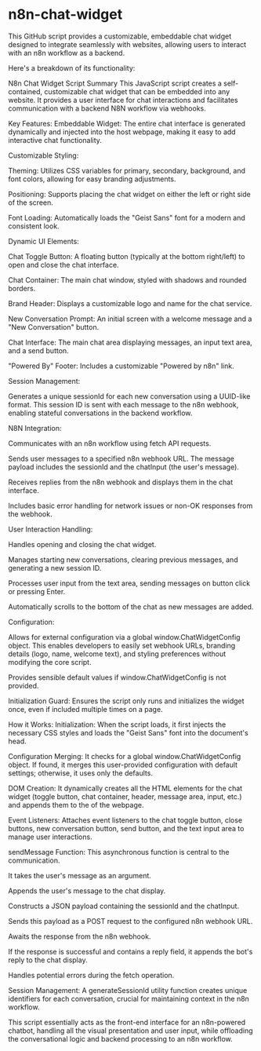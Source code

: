 # n8n-chat-widget

This GitHub script provides a customizable, embeddable chat widget designed to integrate seamlessly with websites, allowing users to interact with an n8n workflow as a backend.

Here's a breakdown of its functionality:

N8n Chat Widget Script Summary
This JavaScript script creates a self-contained, customizable chat widget that can be embedded into any website. It provides a user interface for chat interactions and facilitates communication with a backend N8N workflow via webhooks.

Key Features:
Embeddable Widget: The entire chat interface is generated dynamically and injected into the host webpage, making it easy to add interactive chat functionality.

Customizable Styling:

Theming: Utilizes CSS variables for primary, secondary, background, and font colors, allowing for easy branding adjustments.

Positioning: Supports placing the chat widget on either the left or right side of the screen.

Font Loading: Automatically loads the "Geist Sans" font for a modern and consistent look.

Dynamic UI Elements:

Chat Toggle Button: A floating button (typically at the bottom right/left) to open and close the chat interface.

Chat Container: The main chat window, styled with shadows and rounded borders.

Brand Header: Displays a customizable logo and name for the chat service.

New Conversation Prompt: An initial screen with a welcome message and a "New Conversation" button.

Chat Interface: The main chat area displaying messages, an input text area, and a send button.

"Powered By" Footer: Includes a customizable "Powered by n8n" link.

Session Management:

Generates a unique sessionId for each new conversation using a UUID-like format. This session ID is sent with each message to the n8n webhook, enabling stateful conversations in the backend workflow.

N8N Integration:

Communicates with an n8n workflow using fetch API requests.

Sends user messages to a specified n8n webhook URL. The message payload includes the sessionId and the chatInput (the user's message).

Receives replies from the n8n webhook and displays them in the chat interface.

Includes basic error handling for network issues or non-OK responses from the webhook.

User Interaction Handling:

Handles opening and closing the chat widget.

Manages starting new conversations, clearing previous messages, and generating a new session ID.

Processes user input from the text area, sending messages on button click or pressing Enter.

Automatically scrolls to the bottom of the chat as new messages are added.

Configuration:

Allows for external configuration via a global window.ChatWidgetConfig object. This enables developers to easily set webhook URLs, branding details (logo, name, welcome text), and styling preferences without modifying the core script.

Provides sensible default values if window.ChatWidgetConfig is not provided.

Initialization Guard: Ensures the script only runs and initializes the widget once, even if included multiple times on a page.

How it Works:
Initialization: When the script loads, it first injects the necessary CSS styles and loads the "Geist Sans" font into the document's head.

Configuration Merging: It checks for a global window.ChatWidgetConfig object. If found, it merges this user-provided configuration with default settings; otherwise, it uses only the defaults.

DOM Creation: It dynamically creates all the HTML elements for the chat widget (toggle button, chat container, header, message area, input, etc.) and appends them to the <body> of the webpage.

Event Listeners: Attaches event listeners to the chat toggle button, close buttons, new conversation button, send button, and the text input area to manage user interactions.

sendMessage Function: This asynchronous function is central to the communication.

It takes the user's message as an argument.

Appends the user's message to the chat display.

Constructs a JSON payload containing the sessionId and the chatInput.

Sends this payload as a POST request to the configured n8n webhook URL.

Awaits the response from the n8n webhook.

If the response is successful and contains a reply field, it appends the bot's reply to the chat display.

Handles potential errors during the fetch operation.

Session Management: A generateSessionId utility function creates unique identifiers for each conversation, crucial for maintaining context in the n8n workflow.

This script essentially acts as the front-end interface for an n8n-powered chatbot, handling all the visual presentation and user input, while offloading the conversational logic and backend processing to an n8n workflow.
